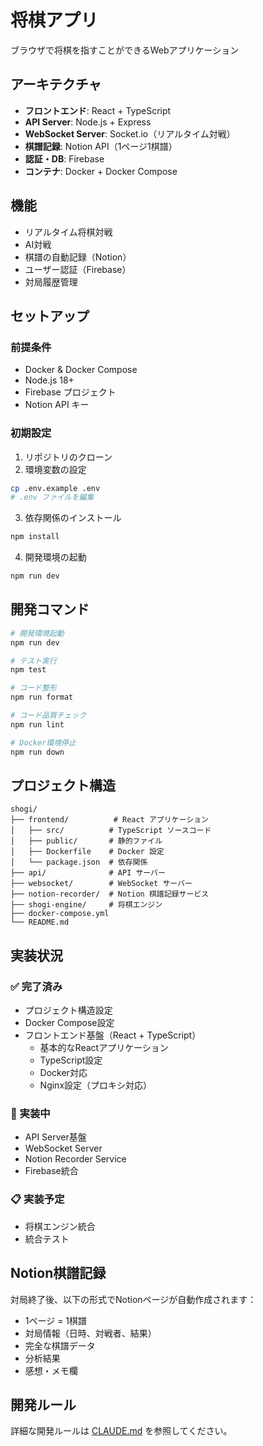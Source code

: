 # 将棋アプリ

ブラウザで将棋を指すことができるWebアプリケーション

## アーキテクチャ

- **フロントエンド**: React + TypeScript
- **API Server**: Node.js + Express
- **WebSocket Server**: Socket.io（リアルタイム対戦）
- **棋譜記録**: Notion API（1ページ1棋譜）
- **認証・DB**: Firebase
- **コンテナ**: Docker + Docker Compose

## 機能

- リアルタイム将棋対戦
- AI対戦
- 棋譜の自動記録（Notion）
- ユーザー認証（Firebase）
- 対局履歴管理

## セットアップ

### 前提条件

- Docker & Docker Compose
- Node.js 18+
- Firebase プロジェクト
- Notion API キー

### 初期設定

1. リポジトリのクローン
2. 環境変数の設定

```bash
cp .env.example .env
# .env ファイルを編集
```

3. 依存関係のインストール

```bash
npm install
```

4. 開発環境の起動

```bash
npm run dev
```

## 開発コマンド

```bash
# 開発環境起動
npm run dev

# テスト実行
npm test

# コード整形
npm run format

# コード品質チェック
npm run lint

# Docker環境停止
npm run down
```

## プロジェクト構造

```
shogi/
├── frontend/          # React アプリケーション
│   ├── src/          # TypeScript ソースコード
│   ├── public/       # 静的ファイル
│   ├── Dockerfile    # Docker 設定
│   └── package.json  # 依存関係
├── api/              # API サーバー
├── websocket/        # WebSocket サーバー
├── notion-recorder/  # Notion 棋譜記録サービス
├── shogi-engine/     # 将棋エンジン
├── docker-compose.yml
└── README.md
```

## 実装状況

### ✅ 完了済み
- プロジェクト構造設定
- Docker Compose設定
- フロントエンド基盤（React + TypeScript）
  - 基本的なReactアプリケーション
  - TypeScript設定
  - Docker対応
  - Nginx設定（プロキシ対応）

### 🚧 実装中
- API Server基盤
- WebSocket Server
- Notion Recorder Service
- Firebase統合

### 📋 実装予定
- 将棋エンジン統合
- 統合テスト

## Notion棋譜記録

対局終了後、以下の形式でNotionページが自動作成されます：

- 1ページ = 1棋譜
- 対局情報（日時、対戦者、結果）
- 完全な棋譜データ
- 分析結果
- 感想・メモ欄

## 開発ルール

詳細な開発ルールは [CLAUDE.md](./CLAUDE.md) を参照してください。